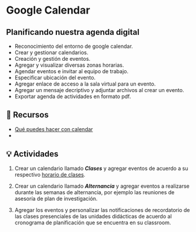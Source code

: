 # Google Calendar

## Planificando nuestra agenda digital
- Reconocimiento del entorno de google calendar.
- Crear y gestionar calendarios.
- Creación y gestión de eventos.
- Agregar y visualizar diversas zonas horarias.
- Agendar eventos e invitar al equipo de trabajo.
- Especificar ubicación del evento.
- Agregar enlace de acceso a la sala virtual para un evento.
- Agregar un mensaje decriptivo y adjuntar archivos al crear un evento.
- Exportar agenda de actividades en formato pdf.


## :orange_book: Recursos
- [Qué puedes hacer con calendar](https://support.google.com/a/users/answer/9302892)
- 


## :bulb: Actividades
1. Crear un calendario llamado ***Clases*** y agregar eventos de acuerdo a su respectivo [horario de clases](https://docs.google.com/spreadsheets/d/1XBrTj8lYZAO06IsDppZ_FAaHVcNwVz-cljyPi_1uk3g/edit?usp=sharing).
   
2. Crear un calendario llamado ***Alternancia*** y agregar eventos a realizarse durante las semanas de alternancia, por ejemplo las reuniones de asesoría de plan de investigación.
   
3. Agregar los eventos y personalizar las notificaciones de recordatorio de las clases presenciales de las unidades didácticas de acuerdo al cronograma de planificación que se encuentra en su classroom.